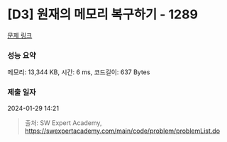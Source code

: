# [D3] 원재의 메모리 복구하기 - 1289 

[문제 링크](https://swexpertacademy.com/main/code/problem/problemDetail.do?contestProbId=AV19AcoKI9sCFAZN) 

### 성능 요약

메모리: 13,344 KB, 시간: 6 ms, 코드길이: 637 Bytes

### 제출 일자

2024-01-29 14:21



> 출처: SW Expert Academy, https://swexpertacademy.com/main/code/problem/problemList.do